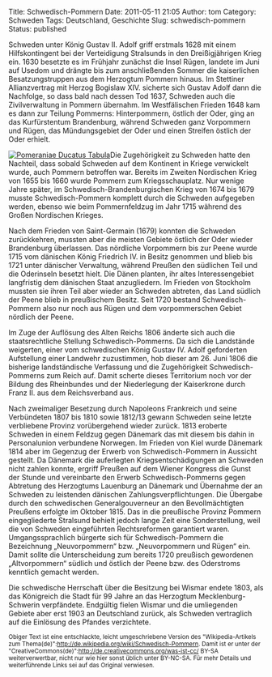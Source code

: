 Title: Schwedisch-Pommern
Date: 2011-05-11 21:05
Author: tom
Category: Schweden
Tags: Deutschland, Geschichte
Slug: schwedisch-pommern
Status: published

Schweden unter König Gustav II. Adolf griff erstmals 1628 mit einem
Hilfskontingent bei der Verteidigung Stralsunds in den Dreißigjährigen
Krieg ein. 1630 besetzte es im Frühjahr zunächst die Insel Rügen,
landete im Juni auf Usedom und drängte bis zum anschließenden Sommer die
kaiserlichen Besatzungstruppen aus dem Herzogtum Pommern hinaus. Im
Stettiner Allianzvertrag mit Herzog Bogislaw XIV. sicherte sich Gustav
Adolf dann die Nachfolge, so dass bald nach dessen Tod 1637, Schweden
auch die Zivilverwaltung in Pommern übernahm. Im Westfälischen Frieden
1648 kam es dann zur Teilung Pommerns: Hinterpommern, östlich der Oder,
ging an das Kurfürstentum Brandenburg, während Schweden ganz Vorpommern
und Rügen, das Mündungsgebiet der Oder und einen Streifen östlich der
Oder erhielt.

[![Pomeraniae Ducatus
Tabula](http://upload.wikimedia.org/wikipedia/commons/thumb/f/fe/Pomeraniae_Ducatus_Tabula.jpg/240px-Pomeraniae_Ducatus_Tabula.jpg)](http://tmy.se/Ip9 "Eilhard Lubinus [Public domain], via Wikimedia Commons")Die
Zugehörigkeit zu Schweden hatte den Nachteil, dass sobald Schweden auf
dem Kontinent in Kriege verwickelt wurde, auch Pommern betroffen war.
Bereits im Zweiten Nordischen Krieg von 1655 bis 1660 wurde Pommern zum
Kriegsschauplatz. Nur wenige Jahre später, im
Schwedisch-Brandenburgischen Krieg von 1674 bis 1679 musste
Schwedisch-Pommern komplett durch die Schweden aufgegeben werden, ebenso
wie beim Pommernfeldzug im Jahr 1715 während des Großen Nordischen
Krieges.

Nach dem Frieden von Saint-Germain (1679) konnten die Schweden
zurückkehren, mussten aber die meisten Gebiete östlich der Oder wieder
Brandenburg überlassen. Das nördliche Vorpommern bis zur Peene wurde
1715 vom dänischen König Friedrich IV. in Besitz genommen und blieb bis
1721 unter dänischer Verwaltung, während Preußen den südlichen Teil und
die Oderinseln besetzt hielt. Die Dänen planten, ihr altes
Interessengebiet langfristig dem dänischen Staat anzugliedern. Im
Frieden von Stockholm mussten sie ihren Teil aber wieder an Schweden
abtreten, das Land südlich der Peene blieb in preußischem Besitz. Seit
1720 bestand Schwedisch-Pommern also nur noch aus Rügen und dem
vorpommerschen Gebiet nördlich der Peene.

Im Zuge der Auflösung des Alten Reichs 1806 änderte sich auch die
staatsrechtliche Stellung Schwedisch-Pommerns. Da sich die Landstände
weigerten, einer vom schwedischen König Gustav IV. Adolf geforderten
Aufstellung einer Landwehr zuzustimmen, hob dieser am 26. Juni 1806 die
bisherige landständische Verfassung und die Zugehörigkeit
Schwedisch-Pommerns zum Reich auf. Damit scherte dieses Territorium noch
vor der Bildung des Rheinbundes und der Niederlegung der Kaiserkrone
durch Franz II. aus dem Reichsverband aus.

Nach zweimaliger Besetzung durch Napoleons Frankreich und seine
Verbündeten 1807 bis 1810 sowie 1812/13 gewann Schweden seine letzte
verbliebene Provinz vorübergehend wieder zurück. 1813 eroberte Schweden
in einem Feldzug gegen Dänemark das mit diesem bis dahin in
Personalunion verbundene Norwegen. Im Frieden von Kiel wurde Dänemark
1814 aber im Gegenzug der Erwerb von Schwedisch-Pommern in Aussicht
gestellt. Da Dänemark die auferlegten Kriegsentschädigungen an Schweden
nicht zahlen konnte, ergriff Preußen auf dem Wiener Kongress die Gunst
der Stunde und vereinbarte den Erwerb Schwedisch-Pommerns gegen
Abtretung des Herzogtums Lauenburg an Dänemark und Übernahme der an
Schweden zu leistenden dänischen Zahlungsverpflichtungen. Die Übergabe
durch den schwedischen Generalgouverneur an den Bevollmächtigten
Preußens erfolgte im Oktober 1815. Das in die preußische Provinz Pommern
eingegliederte Stralsund behielt jedoch lange Zeit eine Sonderstellung,
weil die von Schweden eingeführten Rechtsreformen garantiert waren.
Umgangssprachlich bürgerte sich für Schwedisch-Pommern die Bezeichnung
„Neuvorpommern“ bzw. „Neuvorpommern und Rügen“ ein. Damit sollte die
Unterscheidung zum bereits 1720 preußisch gewordenen „Altvorpommern“
südlich und östlich der Peene bzw. des Oderstroms kenntlich gemacht
werden.

Die schwedische Herrschaft über die Besitzung bei Wismar endete 1803,
als das Königreich die Stadt für 99 Jahre an das Herzogtum
Mecklenburg-Schwerin verpfändete. Endgültig fielen Wismar und die
umliegenden Gebiete aber erst 1903 an Deutschland zurück, als Schweden
vertraglich auf die Einlösung des Pfandes verzichtete.

<small>Obiger Text ist eine entschlackte, leicht umgeschriebene Version
des "Wikipedia-Artikels zum
Thema(de)":http://de.wikipedia.org/wiki/Schwedisch-Pommern. Damit ist er
unter der
"CreativeCommons(de)":http://de.creativecommons.org/was-ist-cc/ BY-SA
weiterverwertbar, nicht nur wie hier sonst üblich unter BY-NC-SA. Für
mehr Details und weiterführende Links sei auf das Original
verwiesen.</small>

